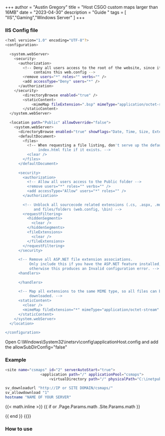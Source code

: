 +++
author = "Austin Gregory"
title = "Host CSGO custom maps larger than 16MB"
date = "2023-04-30"
description = "Guide "
tags = [
    "IIS","Gaming","Windows Server"
]
+++


<!--more-->

### IIS Config file

```bash
<?xml version="1.0" encoding="UTF-8"?>
<configuration>
 
  <system.webServer>
    <security>
      <authorization>
        <!-- Deny all users access to the root of the website, since it
             contains this web.config -->
        <remove users="*" roles="" verbs="" />
        <add accessType="Deny" users="*" />
      </authorization>
    </security>
        <directoryBrowse enabled="true" />
        <staticContent>
            <mimeMap fileExtension=".bsp" mimeType="application/octet-stream" />
        </staticContent>
  </system.webServer>
 
  <location path="Public" allowOverride="false">
    <system.webServer>
      <directoryBrowse enabled="true" showFlags="Date, Time, Size, Extension" />
      <defaultDocument>
        <files>
          <!-- When requesting a file listing, don't serve up the default 
               index.html file if it exists. -->
          <clear />
        </files>
      </defaultDocument>
 
      <security>
        <authorization>
          <!-- Allow all users access to the Public folder -->
          <remove users="*" roles="" verbs="" />
          <add accessType="Allow" users="*" roles="" />
        </authorization>
 
        <!-- Unblock all sourcecode related extensions (.cs, .aspx, .mdf)
             and files/folders (web.config, \bin) -->
        <requestFiltering>
          <hiddenSegments>
            <clear />
          </hiddenSegments>
          <fileExtensions>
            <clear />
          </fileExtensions>
        </requestFiltering>
      </security>
 
      <!-- Remove all ASP.NET file extension associations.
           Only include this if you have the ASP.NET feature installed, 
           otherwise this produces an Invalid configuration error. -->
      <handlers>
     
      </handlers>
 
      <!-- Map all extensions to the same MIME type, so all files can be
           downloaded. -->
      <staticContent>
        <clear />
        <mimeMap fileExtension="*" mimeType="application/octet-stream" />
      </staticContent>
    </system.webServer>
  </location>
 
</configuration>

```





Open C:\Windows\System32\inetsrv\config\applicationHost.config and add the allowSubDirConfig="false"

### Example
```bash
<site name="csmaps" id="2" serverAutoStart="true">
                <application path="/" applicationPool="csmaps">
                    <virtualDirectory path="/" physicalPath="C:\inetpub\wwwroot\csmaps" allowSubDirConfig="false" />
```




```bash
sv_downloadurl "http://IP or SITE DOMAIN/csmaps/"
sv_allowdownload "1"
hostname "NAME OF YOUR SERVER"
```



{{< math.inline >}}
{{ if or .Page.Params.math .Site.Params.math }}
<!-- KaTeX -->
<link rel="stylesheet" href="https://cdn.jsdelivr.net/npm/katex@0.11.1/dist/katex.min.css" integrity="sha384-zB1R0rpPzHqg7Kpt0Aljp8JPLqbXI3bhnPWROx27a9N0Ll6ZP/+DiW/UqRcLbRjq" crossorigin="anonymous">
<script defer src="https://cdn.jsdelivr.net/npm/katex@0.11.1/dist/katex.min.js" integrity="sha384-y23I5Q6l+B6vatafAwxRu/0oK/79VlbSz7Q9aiSZUvyWYIYsd+qj+o24G5ZU2zJz" crossorigin="anonymous"></script>
<script defer src="https://cdn.jsdelivr.net/npm/katex@0.11.1/dist/contrib/auto-render.min.js" integrity="sha384-kWPLUVMOks5AQFrykwIup5lo0m3iMkkHrD0uJ4H5cjeGihAutqP0yW0J6dpFiVkI" crossorigin="anonymous" onload="renderMathInElement(document.body);"></script>
{{ end }}
{{</ math.inline >}}

### How to use




